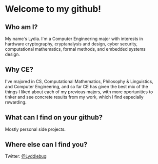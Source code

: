 # Welcome to my github!
## Who am I?
My name's Lydia. I'm a Computer Engineering major with interests in hardware cryptography, cryptanalysis and design, cyber security, computational mathematics, formal methods, and embedded systems design.
## Why CE?
I've majored in CS, Computational Mathematics, Philosophy & Linguistics, and Computer Engineering, and so far CE has given the best mix of the things I liked about each of my previous majors, with more oportunities to tinker and see concrete results from my work, which I find especially rewarding.
## What can I find on your github?
Mostly personal side projects.

## Where else can I find you?
Twitter: [@Lyddlebug](https://twitter.com/Lyddlebug)
